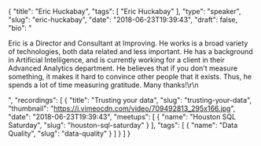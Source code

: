 {
  "title": "Eric Huckabay",
  "tags": [
    "Eric Huckabay"
  ],
  "type": "speaker",
  "slug": "eric-huckabay",
  "date": "2018-06-23T19:39:43",
  "draft": false,
  "bio": "<p>Eric is a Director and Consultant at Improving.  He works is a broad variety of technologies, both data related and less important.  He has a background in Artificial Intelligence, and is currently working for a client in their Advanced Analytics department.  He believes that if you don't measure something, it makes it hard to convince other people that it exists.  Thus, he spends a lot of time measuring gratitude.  Many thanks!\r\n</p>",
  "recordings": [
    {
      "title": "Trusting your data",
      "slug": "trusting-your-data",
      "thumbnail": "https://i.vimeocdn.com/video/709492813_295x166.jpg",
      "date": "2018-06-23T19:39:43",
      "meetups": [
        {
          "name": "Houston SQL Saturday",
          "slug": "houston-sql-saturday"
        }
      ],
      "tags": [
        {
          "name": "Data Quality",
          "slug": "data-quality"
        }
      ]
    }
  ]
}